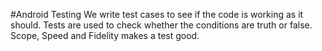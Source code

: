 #Android Testing
We write test cases to see if the code is working as it should.
Tests are used to check whether the conditions are truth or false. 
Scope, Speed and Fidelity makes a test good.
